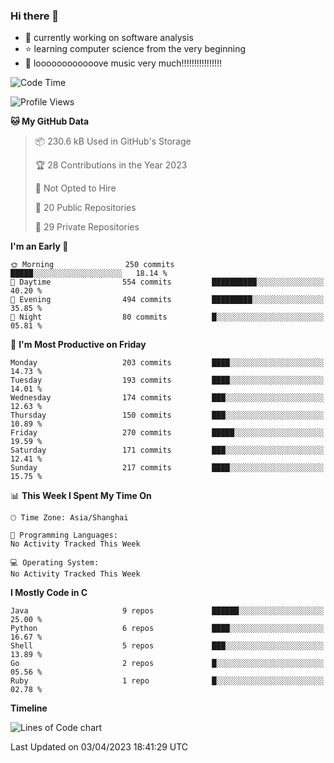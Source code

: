 ### Hi there 👋

<!--
**rbamb/rbamb** is a ✨ _special_ ✨ repository because its `README.md` (this file) appears on your GitHub profile.

Here are some ideas to get you started:

- 🔭 I’m currently working on ...
- 🌱 I’m currently learning ...
- 👯 I’m looking to collaborate on ...
- 🤔 I’m looking for help with ...
- 💬 Ask me about ...
- 📫 How to reach me: ...
- 😄 Pronouns: ...
- ⚡ Fun fact: ...
-->

* :rocket: currently working on software analysis
* :star: learning computer science from the very beginning
* :musical_note: loooooooooooove music very much!!!!!!!!!!!!!!!!

<!--START_SECTION:waka-->
![Code Time](http://img.shields.io/badge/Code%20Time-0%20secs-blue)

![Profile Views](http://img.shields.io/badge/Profile%20Views-0-blue)

**🐱 My GitHub Data** 

> 📦 230.6 kB Used in GitHub's Storage 
 > 
> 🏆 28 Contributions in the Year 2023
 > 
> 🚫 Not Opted to Hire
 > 
> 📜 20 Public Repositories 
 > 
> 🔑 29 Private Repositories 
 > 
**I'm an Early 🐤** 

```text
🌞 Morning                250 commits         █████░░░░░░░░░░░░░░░░░░░░   18.14 % 
🌆 Daytime                554 commits         ██████████░░░░░░░░░░░░░░░   40.20 % 
🌃 Evening                494 commits         █████████░░░░░░░░░░░░░░░░   35.85 % 
🌙 Night                  80 commits          █░░░░░░░░░░░░░░░░░░░░░░░░   05.81 % 
```
📅 **I'm Most Productive on Friday** 

```text
Monday                   203 commits         ████░░░░░░░░░░░░░░░░░░░░░   14.73 % 
Tuesday                  193 commits         ████░░░░░░░░░░░░░░░░░░░░░   14.01 % 
Wednesday                174 commits         ███░░░░░░░░░░░░░░░░░░░░░░   12.63 % 
Thursday                 150 commits         ███░░░░░░░░░░░░░░░░░░░░░░   10.89 % 
Friday                   270 commits         █████░░░░░░░░░░░░░░░░░░░░   19.59 % 
Saturday                 171 commits         ███░░░░░░░░░░░░░░░░░░░░░░   12.41 % 
Sunday                   217 commits         ████░░░░░░░░░░░░░░░░░░░░░   15.75 % 
```


📊 **This Week I Spent My Time On** 

```text
🕑︎ Time Zone: Asia/Shanghai

💬 Programming Languages: 
No Activity Tracked This Week

💻 Operating System: 
No Activity Tracked This Week
```

**I Mostly Code in C** 

```text
Java                     9 repos             ██████░░░░░░░░░░░░░░░░░░░   25.00 % 
Python                   6 repos             ████░░░░░░░░░░░░░░░░░░░░░   16.67 % 
Shell                    5 repos             ███░░░░░░░░░░░░░░░░░░░░░░   13.89 % 
Go                       2 repos             █░░░░░░░░░░░░░░░░░░░░░░░░   05.56 % 
Ruby                     1 repo              █░░░░░░░░░░░░░░░░░░░░░░░░   02.78 % 
```



**Timeline**

![Lines of Code chart](https://raw.githubusercontent.com/rbamb/rbamb/main/assets/bar_graph.png)


 Last Updated on 03/04/2023 18:41:29 UTC
<!--END_SECTION:waka-->
